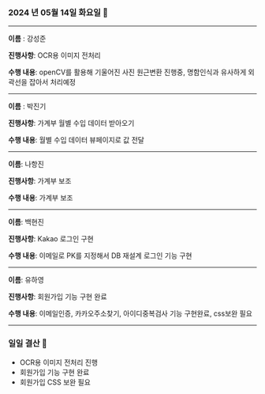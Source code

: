 ### 2024 년 05월 14일 화요일 📆

---

**이름** : 강성준

**진행사항**: OCR용 이미지 전처리

**수행 내용**: openCV를 활용해 기울어진 사진 원근변환 진행중, 명함인식과 유사하게 외곽선을 잡아서 처리예정

---

**이름** : 박진기

**진행사항**: 가계부 월별 수입 데이터 받아오기

**수행 내용**: 월별 수입 데이터 뷰페이지로 값 전달

---

**이름**: 나항진

**진행사항**: 가계부 보조

**수행 내용**: 가계부 보조

---

**이름**: 백현진

**진행사항**: Kakao 로그인 구현

**수행 내용**: 이메일로 PK를 지정해서 DB 재설계 로그인 기능 구현


---

**이름**: 유하영

**진행사항**: 회원가입 기능 구현 완료

**수행 내용**: 이메일인증, 카카오주소찾기, 아이디중복검사 기능 구현완료, css보완 필요

---

### 일일 결산 📝
- OCR용 이미지 전처리 진행
- 회원가입 기능 구현 완료
- 회원가입 CSS 보완 필요
